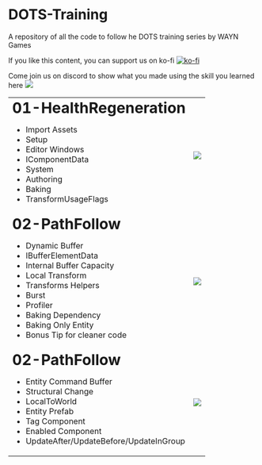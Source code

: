 # DOTS-Training
A repository of all the code to follow he DOTS training series by WAYN Games


If you like this content, you can support us on ko-fi [![ko-fi](https://ko-fi.com/img/githubbutton_sm.svg)](https://ko-fi.com/M4M8UEQP8)

Come join us on discord to show what you made using the skill you learned here [![](https://dcbadge.vercel.app/api/server/GhgM26xxPe?style=flat)](https://discord.gg/GhgM26xxPe)


<table border="0">
 <tr>
    <td>
	<b style="font-size:30px">01-HealthRegeneration</b>
	<ul>
		<li> Import Assets</li>
		<li> Setup</li>
		<li> Editor Windows</li>
		<li> IComponentData </li>
		<li> System </li>
		<li> Authoring</li>
		<li> Baking </li>
		<li> TransformUsageFlags </li>
	</ul>
    </td>
    <td>
  	<a href="https://www.youtube.com/watch?v=Z5CMGm6lmDQ">
     		<img src="https://img.youtube.com/vi/Z5CMGm6lmDQ/0.jpg"/>
	</a>	    
    </td>	
 </tr>
  <tr>
    <td>
	<b style="font-size:30px">02-PathFollow</b>
	<ul>
	  <li> Dynamic Buffer</li>
	  <li> IBufferElementData</li>
	  <li> Internal Buffer Capacity</li>
	  <li> Local Transform</li>
	  <li> Transforms Helpers</li>
	  <li> Burst </li>
	  <li> Profiler</li>
	  <li> Baking Dependency</li>
	  <li> Baking Only Entity</li>
	  <li> Bonus Tip for cleaner code</li>
	</ul>
    </td>
    <td>
  	<a href="https://www.youtube.com/watch?v=gODYxTgk-TI">
     		<img src="https://img.youtube.com/vi/gODYxTgk-TI/0.jpg"/>
	</a>	    
    </td>	
 </tr>
  </tr>
  <tr>
    <td>
	<b style="font-size:30px">02-PathFollow</b>
	<ul>
		<li>Entity Command Buffer</li>
		<li>Structural Change</li>
		<li>LocalToWorld</li>
		<li>Entity Prefab</li>
		<li>Tag Component </li>
		<li>Enabled Component</li>
		<li>UpdateAfter/UpdateBefore/UpdateInGroup</li>
	</ul>
    </td>
    <td>
  	<a href="https://www.youtube.com/watch?v=wpuBGPqa4z8">
     		<img src="https://img.youtube.com/vi/wpuBGPqa4z8/0.jpg"/>
	</a>	    
    </td>	
 </tr>
</table>


